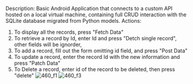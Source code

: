 Description: Basic Android Application that connects to a custom API hosted on a local virtual machine, containing full CRUD interaction with the SQLite database migrated from Python models. 
Actions:
1. To display all the records, press "Fetch Data"
2. To retrieve a record by Id, enter Id and press "Detch single record", other fields will be ignorder,
3. To add a record, fill out the form omitting id field, and press "Post Data"
4. To update a record, enter the record Id with the new information and press "Patch Data"
5. To Delete a record, enter id of the record to be deleted, then press "delete" 
![460_f1](https://github.com/user-attachments/assets/c756434d-5a8f-431f-ad43-f29f4967d608)
![460_f3](https://github.com/user-attachments/assets/349fe8f2-8f6c-43d3-b96a-7340c8075a10)
